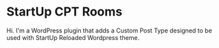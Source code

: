StartUp CPT Rooms
===

Hi. I'm a WordPress plugin that adds a Custom Post Type designed to be used with StartUp Reloaded Wordpress theme.
